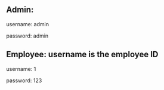 
Admin:
----
username: admin

password: admin




Employee: username is the employee ID
----
username: 1

password: 123
